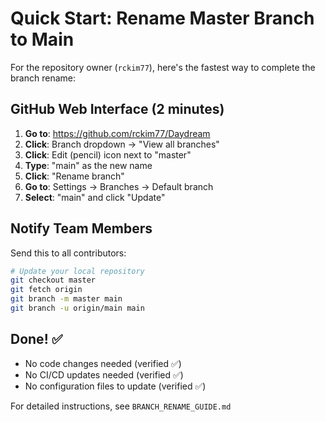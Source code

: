 # Quick Start: Rename Master Branch to Main

For the repository owner (`rckim77`), here's the fastest way to complete the branch rename:

## GitHub Web Interface (2 minutes)

1. **Go to**: https://github.com/rckim77/Daydream
2. **Click**: Branch dropdown → "View all branches"  
3. **Click**: Edit (pencil) icon next to "master"
4. **Type**: "main" as the new name
5. **Click**: "Rename branch"
6. **Go to**: Settings → Branches → Default branch
7. **Select**: "main" and click "Update"

## Notify Team Members

Send this to all contributors:

```bash
# Update your local repository
git checkout master
git fetch origin  
git branch -m master main
git branch -u origin/main main
```

## Done! ✅

- No code changes needed (verified ✅)
- No CI/CD updates needed (verified ✅)  
- No configuration files to update (verified ✅)

For detailed instructions, see `BRANCH_RENAME_GUIDE.md`